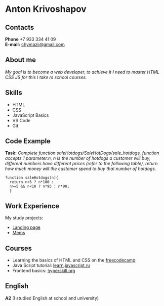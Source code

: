 # Anton Krivoshapov
## Contacts
**Phone** +7 933 334 41 09 <br>
**E-mail:** chymazii@gmail.com<br>
## About me
*My goal is to become a web developer, to achieve it I need to master HTML CSS JS for this I take rs school courses.*
## Skills
* HTML
* CSS
* JavaScript Basics
* VS Code
* Git
## Code Example
__Task:__
*Complete function saleHotdogs/SaleHotDogs/sale_hotdogs, function accepts 1 parameter:n, n is the number of hotdogs a customer will buy, different numbers have different prices (refer to the following table), return how much money will the customer spend to buy that number of hotdogs.*
```
function saleHotdogs(n){
  return n<5 ? n*100 : 
  n>=5 && n<10 ? n*95 : n*90; 
  }
```
## Work Experience
My study projects:
* [Landing page](https://anton5k.github.io/green-corp-landing/)
* [Mems](https://anton5k.github.io/cssBayan/cssBayan/)
## Courses
* Learning the basics of HTML and CSS on the [freecodecamp](https://www.freecodecamp.org/learn/2022/responsive-web-design/)
* Java Script tutorial: [learn.javascript.ru](https://learn.javascript.ru/)
* Frontend basics: [hyperskill.org](https://hyperskill.org/tracks?category=11)
## English
**A2** (I studied English at school and university)